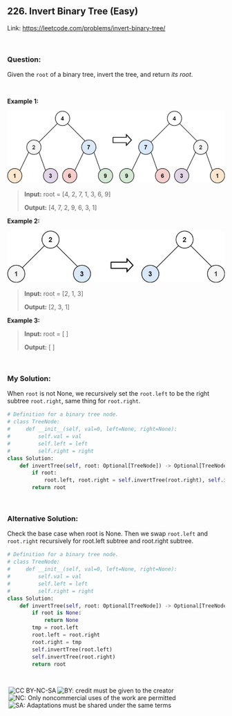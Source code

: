 ## 226. Invert Binary Tree (Easy)

Link: https://leetcode.com/problems/invert-binary-tree/

<br>

### Question: 
Given the `root` of a binary tree, invert the tree, and return _its root_.

<br>

**Example 1:**

<img src="../images/226_1.jpg" alt="drawing" width="600"/>

> **Input:** root = [4, 2, 7, 1, 3, 6, 9]
> 
> **Output:** [4, 7, 2, 9, 6, 3, 1]

**Example 2:**

<img src="../images/226_2.jpg" alt="drawing" width="600"/>

> **Input:** root = [2, 1, 3]
> 
> **Output:** [2, 3, 1]

**Example 3:**
> **Input:** root = [ ]
> 
> **Output:** [ ]

<br>

### My Solution:
When `root` is not None, we recursively set the `root.left` to be the right subtree `root.right`, same thing for `root.right`.
```python
# Definition for a binary tree node.
# class TreeNode:
#     def __init__(self, val=0, left=None, right=None):
#         self.val = val
#         self.left = left
#         self.right = right
class Solution:
    def invertTree(self, root: Optional[TreeNode]) -> Optional[TreeNode]:
        if root:
            root.left, root.right = self.invertTree(root.right), self.invertTree(root.left)
        return root
```

<br>

### Alternative Solution:
Check the base case when root is None. Then we swap `root.left` and `root.right` recursively for root.left subtree and root.right subtree.
```python
# Definition for a binary tree node.
# class TreeNode:
#     def __init__(self, val=0, left=None, right=None):
#         self.val = val
#         self.left = left
#         self.right = right
class Solution:
    def invertTree(self, root: Optional[TreeNode]) -> Optional[TreeNode]:
        if root is None:
            return None
        tmp = root.left
        root.left = root.right
        root.right = tmp
        self.invertTree(root.left)
        self.invertTree(root.right)
        return root
```

<br>

<img style="height:22px!important;margin-left:3px;vertical-align:text-bottom;" src="https://mirrors.creativecommons.org/presskit/icons/cc.svg?ref=chooser-v1" alt="CC BY-NC-SA" title="CC BY-NC-SA"><img style="height:22px!important;margin-left:3px;vertical-align:text-bottom;" src="https://mirrors.creativecommons.org/presskit/icons/by.svg?ref=chooser-v1" alt="BY: credit must be given to the creator" title="BY: credit must be given to the creator"><img style="height:22px!important;margin-left:3px;vertical-align:text-bottom;" src="https://mirrors.creativecommons.org/presskit/icons/nc.svg?ref=chooser-v1" alt="NC: Only noncommercial uses of the work are permitted" title="NC: Only noncommercial uses of the work are permitted"><img style="height:22px!important;margin-left:3px;vertical-align:text-bottom;" src="https://mirrors.creativecommons.org/presskit/icons/sa.svg?ref=chooser-v1" alt="SA: Adaptations must be shared under the same terms" title="SA: Adaptations must be shared under the same terms">
